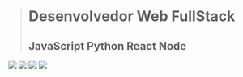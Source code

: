 
> # Desenvolvedor Web FullStack
> ## JavaScript Python React Node

 ![](https://i.pinimg.com/750x/32/b1/63/32b163078a4bafad8c18877d5587037c.jpg)
![](https://i.pinimg.com/750x/31/ec/fb/31ecfb8135937ebd491e4058c0ae55ee.jpg)
![](https://i.pinimg.com/750x/25/06/5b/25065b54de2b1b2e6d5bdacd34af0834.jpg)
![](https://i.pinimg.com/750x/25/b2/be/25b2be8b79964ae63960d94786cea17e.jpg)
